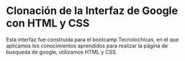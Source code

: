# Clonación de la Interfaz de Google con HTML y CSS

Esta interfaz fue construída para el bootcamp Tecnolochicas, en el que aplicamos los conocimientos aprendidos para realizar la página de busqueda de google, utilizamos HTML y CSS. 
